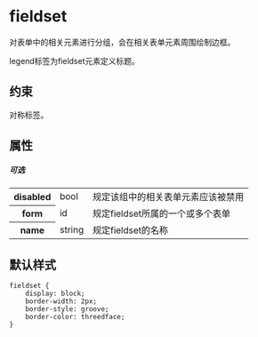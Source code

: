 # fieldset

对表单中的相关元素进行分组，会在相关表单元素周围绘制边框。

legend标签为fieldset元素定义标题。

## 约束

对称标签。

## 属性

##### 可选

<table>
<tr>
    <th>disabled</th>
    <td>bool</td>
    <td>规定该组中的相关表单元素应该被禁用</td>
</tr>
<tr>
    <th>form</th>
    <td>id</td>
    <td>规定fieldset所属的一个或多个表单</td>
</tr>
<tr>
    <th>name</th>
    <td>string</td>
    <td>规定fieldset的名称</td>
</tr>
</table>

## 默认样式

```
fieldset {
    display: block;
    border-width: 2px;
    border-style: groove;
    border-color: threedface;
}
```